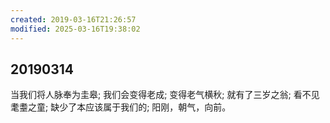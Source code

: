 ```yaml
---
created: 2019-03-16T21:26:57
modified: 2025-03-16T19:38:02
---
```

## 20190314

当我们将人脉奉为圭皋; 我们会变得老成; 变得老气横秋; 就有了三岁之翁; 看不见耄耋之童; 缺少了本应该属于我们的; 阳刚，朝气，向前。
